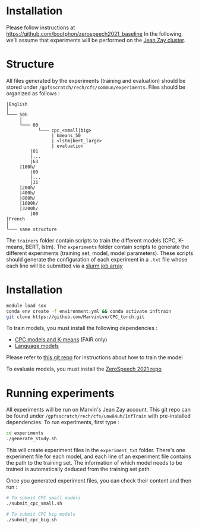 # Installation

Please follow instructions at https://github.com/bootphon/zerospeech2021_baseline
In the following, we'll assume that experiments will be performed on the [Jean Zay cluster](http://www.idris.fr/annonces/annonce-jean-zay-eng.html). 

# Structure

All files generated by the experiments (training and evaluation) should be stored under `/gpfsscratch/rech/cfs/commun/experiments`.
Files should be organized as follows : 

```
|English
│ 
└─── 50h
     │ 
     └─── 00
            └─── cpc_<small|big>
                 | kmeans_50 
                 | <lstm|bert_large>
                 | evaluation
         |01
         |...
         |63
     |100h/
         |00
         |...
         |31
     |200h/
     |400h/
     |800h/
     |1600h/
     |3200h/
         |00
|French
│ 
└─── same structure
```

The `trainers` folder contain scripts to train the different models (CPC, K-means, BERT, lstm).
The `experiments` folder contain scripts to generate the different experiments (training set, model, model parameters). These scripts should generate the configuration of each experiment in a `.txt` file whose each line will be submitted via a [slurm job array](http://www.idris.fr/jean-zay/cpu/jean-zay-cpu-exec_jobarray.html)

# Installation

```bash
module load sox
conda env create -f environment.yml && conda activate inftrain
git clone https://github.com/MarvinLvn/CPC_torch.git
```

To train models, you must install the following dependencies : 

- [CPC models and K-means](https://github.com/fairinternal/CPC_torch) (FAIR only)
- [Language models](https://github.com/pytorch/fairseq)

Please refer to [this git repo](https://github.com/bootphon/zerospeech2021_baseline) for instructions about how to train the model

To evaluate models, you must install the [ZeroSpeech 2021 repo](https://github.com/bootphon/zerospeech2021)

# Running experiments

All experiments will be run on Marvin's Jean Zay account. This git repo can be found under `/gpfsscratch/rech/cfs/uow84uh/InfTrain` with pre-installed dependencies.
To run experiments, first type :

```bash
cd experiments
./generate_study.sh
```

This will create experiment files in the `experiment_txt` folder. 
There's one experiment file for each model, and each line of an experiment file contains the path to the training set.
The information of which model needs to be trained is automatically deduced from the training set path.

Once you generated experiment files, you can check their content and then run :

```bash
# To submit CPC small models
./submit_cpc_small.sh

# To submit CPC big models
./submit_cpc_big.sh
```